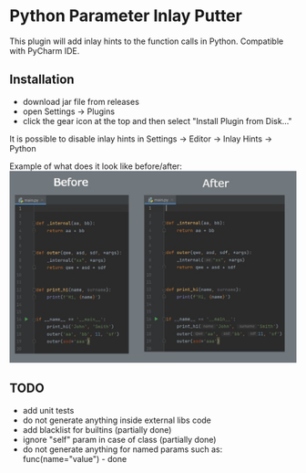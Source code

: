 # Python Parameter Inlay Putter

This plugin will add inlay hints to the function calls in Python.
Compatible with PyCharm IDE.

## Installation
- download jar file from releases
- open Settings -> Plugins
- click the gear icon at the top and then select "Install Plugin from Disk..."

It is possible to disable inlay hints in Settings -> Editor -> Inlay Hints -> Python

Example of what does it look like before/after:
![](./img/before-after.jpg)

## TODO

- add unit tests
- do not generate anything inside external libs code
- add blacklist for builtins (partially done)
- ignore "self" param in case of class (partially done)
- do not generate anything for named params such as: func(name="value") - done